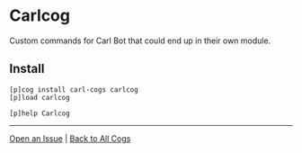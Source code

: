 # Carlcog

Custom commands for Carl Bot that could end up in their own module.

## Install

```text
[p]cog install carl-cogs carlcog
[p]load carlcog

[p]help Carlcog
```

---
[Open an Issue](https://github.com/smashedr/carl-cogs/issues/new?title=Carlcog) |
[Back to All Cogs](../README.md#public-cogs)
